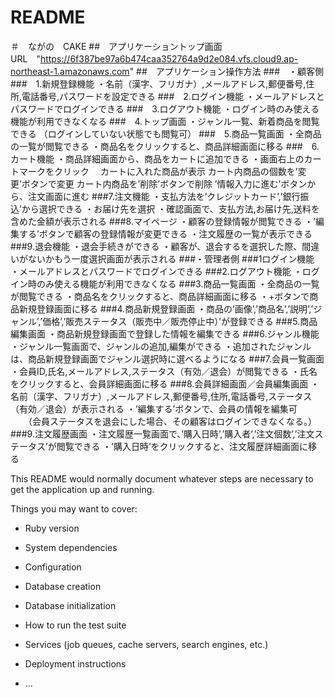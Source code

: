 # README
＃　ながの　CAKE
##　アプリケーショントップ画面URL　"https://6f387be97a6b474caa352764a9d2e084.vfs.cloud9.ap-northeast-1.amazonaws.com"
##　アプリケーション操作方法
###　・顧客側
###　1.新規登録機能
・名前（漢字、フリガナ）,メールアドレス,郵便番号,住所,電話番号,パスワードを設定できる
###　2.ログイン機能
・メールアドレスとパスワードでログインできる
###　3.ログアウト機能
・ログイン時のみ使える機能が利用できなくなる
###　4.トップ画面
・ジャンル一覧、新着商品を閲覧できる
（ログインしていない状態でも閲覧可）
###　5.商品一覧画面
・全商品の一覧が閲覧できる
・商品名をクリックすると、商品詳細画面に移る
###　6.カート機能
・商品詳細画面から、商品をカートに追加できる
・画面右上のカートマークをクリック
　カートに入れた商品が表示
  カート内商品の個数を’変更’ボタンで変更
  カート内商品を’削除’ボタンで削除
  ’情報入力に進む’ボタンから、注文画面に進む
###7.注文機能
・支払方法を’クレジットカード’,’銀行振込’から選択できる
・お届け先を選択
・確認画面で、支払方法,お届け先,送料を含めた金額が表示される
###8.マイページ
・顧客の登録情報が閲覧できる
・’編集する’ボタンで顧客の登録情報が変更できる
・注文履歴の一覧が表示できる
###9.退会機能
・退会手続きができる
・顧客が、退会するを選択した際、間違いがないかもう一度選択画面が表示される
###・管理者側
###1ログイン機能
・メールアドレスとパスワードでログインできる
###2.ログアウト機能
・ログイン時のみ使える機能が利用できなくなる
###3.商品一覧画面
・全商品の一覧が閲覧できる
・商品名をクリックすると、商品詳細画面に移る
・+ボタンで商品新規登録画面に移る
###4.商品新規登録画面
・商品の’画像’,’商品名’,’説明’,’ジャンル’,’価格’,’販売ステータス（販売中／販売停止中）’が登録できる
###5.商品編集画面
・商品新規登録画面で登録した情報を編集できる
###6.ジャンル機能
・ジャンル一覧画面で、ジャンルの追加,編集ができる
・追加されたジャンルは、商品新規登録画面でジャンル選択時に選べるようになる
###7.会員一覧画面
・会員ID,氏名,メールアドレス,ステータス（有効／退会）が閲覧できる
・氏名をクリックすると、会員詳細画面に移る
###8.会員詳細画面／会員編集画面
・名前（漢字、フリガナ）,メールアドレス,郵便番号,住所,電話番号,ステータス（有効／退会）が表示される
・’編集する’ボタンで、会員の情報を編集可
　　（会員ステータスを退会にした場合、その顧客はログインできなくなる。）
###9.注文履歴画面
・注文履歴一覧画面で、’購入日時’,’購入者’,’注文個数’,’注文ステータス’が閲覧できる
・’購入日時’をクリックすると、注文履歴詳細画面に移る

This README would normally document whatever steps are necessary to get the
application up and running.

Things you may want to cover:

* Ruby version

* System dependencies

* Configuration

* Database creation

* Database initialization

* How to run the test suite

* Services (job queues, cache servers, search engines, etc.)

* Deployment instructions

* ...
